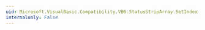 ```yaml
---
uid: Microsoft.VisualBasic.Compatibility.VB6.StatusStripArray.SetIndex(System.Windows.Forms.StatusStrip,System.Int16)
internalonly: False
---
```

